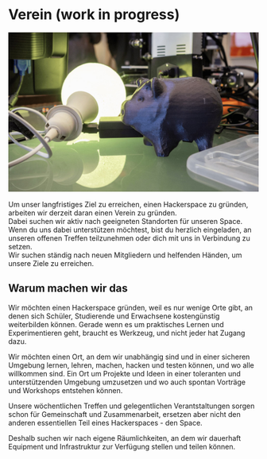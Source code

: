 # Verein (work in progress)

![3D gedrucktes Sparschwein](images/oink.jpg)

Um unser langfristiges Ziel zu erreichen, einen Hackerspace zu gründen, arbeiten wir derzeit daran einen Verein zu gründen.  
Dabei suchen wir aktiv nach geeigneten Standorten für unseren Space. Wenn du uns dabei unterstützen möchtest, bist du herzlich eingeladen, an unseren offenen Treffen teilzunehmen oder dich mit uns in Verbindung zu setzen.  
Wir suchen ständig nach neuen Mitgliedern und helfenden Händen, um unsere Ziele zu erreichen.

## Warum machen wir das

Wir möchten einen Hackerspace gründen, weil es nur wenige Orte gibt, an denen sich Schüler, Studierende und Erwachsene kostengünstig weiterbilden können. Gerade wenn es um praktisches Lernen und Experimentieren geht, braucht es Werkzeug, und nicht jeder hat Zugang dazu.  

Wir möchten einen Ort, an dem wir unabhängig sind und in einer sicheren Umgebung lernen, lehren, machen, hacken und testen können, und wo alle willkommen sind. Ein Ort um Projekte und Ideen in einer toleranten und unterstützenden Umgebung umzusetzen und wo auch spontan Vorträge und Workshops entstehen können.  

Unsere wöchentlichen Treffen und gelegentlichen Verantstaltungen sorgen schon für Gemeinschaft und Zusammenarbeit, ersetzen aber nicht den anderen essentiellen Teil eines Hackerspaces - den Space.  

Deshalb suchen wir nach eigene Räumlichkeiten, an dem wir dauerhaft Equipment und Infrastruktur zur Verfügung stellen und teilen können.  